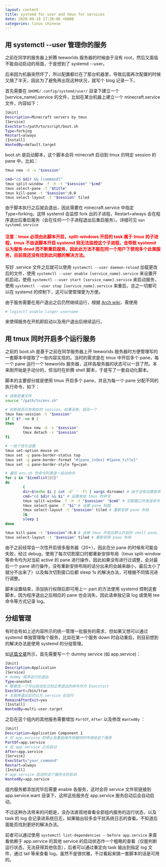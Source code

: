 ```yaml
---
layout: content
title: systemd for user and tmux for services
date: 2020-09-18 17:28:06 +0800
categories: linux chinese
---
```


## 用 systemctl --user 管理你的服务

之前在同学的服务器上折腾 teeworlds 服务器的时候由于没有 root，然后又面临不能自动启动的局面，于是想到了 systemd --user。

后来因为机器突然坏了，所以配置都烂在了那台机器里，导致后面再次配置的时候又搞了半天，因此为了避免再出现这种状况，就写个 blog 记录一下。
<!--more-->

首先需要在 `$HOME/.config/systemd/user/` 目录下建立一个 [service_name].service 的文件，比如在某台机器上建立一个 minecraft.service 文件，内容如下：

```sh
[Unit]
Description=Minecraft servers by tmux
[Service]
ExecStart=/path/to/script/boot.sh
Type=forking
Restart=always
[Install]
WantedBy=default.target
```

boot.sh 是启动脚本，这个脚本会将 minecraft 启动到 tmux 的特定 session 的 pane 中，比如：

```sh
tmux new -d -s "$session"

cmd="cd $dir && [command]"
tmux split-window -f -h -t "$session" "$cmd"
tmux select-pane -T "$title"
tmux kill-pane -t "$session":0.0
tmux select-layout -t "$session" tiled
```

由于脚本执行之后就会退出，因此需要在 minecraft.service 中指定 Type=forking，这样 systemd 会监控 fork 出的子进程，Restart=always 会在程序退出后重启服务（会在任何一个子进程退出后重启服务）。详细可见 `man systemd.service`

#### <span style="color:red">注意：tmux 必须由此脚本开启，split-windows 开启的 task 属于 tmux 的子进程，tmux 不由该脚本开启 systemd 则无法监控这个子进程，会导致 systemd 认为服务 dead 而不断重启服务，因此此方法不能在同一个用户下使用多个此类服务，目前我还没有找到此问题的解决方法。</span>

写好 .service 文件之后就可以使用 `systemctl --user daemon-reload` 加载更改后的文件，使用 `systemctl --user enable [service_name].service` 来设置开机启动，使用 `systemctl --user start [service_name].service` 来启动服务，使用 `systemctl --user stop [service_name].service` 来重启，总之一切都可以在 systemd 的控制下，这可以使管理更为方便。

由于服务需要在用户退出之后仍然继续运行，根据 [Arch wiki](https://wiki.archlinux.org/index.php/Systemd/User#Automatic_start-up_of_systemd_user_instances)，需使用

```sh
# loginctl enable-linger username
```

来使得服务在开机即启动以及用户退出后继续运行。

## 用 tmux 同时开启多个运行服务

之前的 boot.sh 是基于之前在同学服务器上开 teeworlds 服务器时方便管理写的一套脚本中提取了一些内容实现的。当时的需求是在 tmux 中开启多个 pane，每一个 pane 运行一个 teeworlds 服务器，这样各服务器的状态可以一目了然。本来刚开始是手动分的，但当时在折腾 shell 脚本，于是写了一套自动化脚本。

脚本的主要部分就是使用 tmux 开启多个 pane，并且为每一个 pane 分配不同的执行命令，如下：

```sh
# 读取变量文件
source "/path/to/env.sh"

# 判断是否已有相应的 session，如果没有，启动一个
tmux has-session -t "$session"
if [ $? -ne 0 ]
then
        tmux new -d -s "$session"
        tmux detach -s "$session"
fi

# 一些个性化设置
tmux set-option mouse on
tmux set -g pane-border-status top
tmux set -g pane-border-format "#{pane_index} #{pane_title}"
tmux set -g pane-border-style fg=cyan

# 遍历 env.sh 的命令列表逐一启动命令
for i in "${cmdlist[@]}"
do
        (
        dir=$(echo $i | cut -d' ' -f1 | xargs dirname) # 由于没有设置各命令路径，直接通过切割的方式拿到路径
        cmd="cd $dir && $i" # 设置发给 tmux 的命令
        tmux split-window -f -h -t "$session" "$cmd" # 切割窗口并发送命令
        tmux select-pane -T "$i" # 设置 pane 标题
        tmux select-layout -t "$session" tiled # 重新安排 pane 布局
        )&
        sleep 1
done

tmux kill-pane -t "$session":0.0 # 去掉 tmux 开启后默认开启的 shell pane，可省略
tmux select-layout -t "$session" tiled # 重新安排 pane 布局
```

由于之前经常会一次性开启很多服务器（20+），因此在分 pane 的时候有可能会失败，经过 debug，使用了每次切割窗口时都重新安排布局（tmux split-window 等命令均为对当前 active 的 pane 进行操作，因此如果没有进行过调整，会对最后一个 pane 进行操作，没有重新安排布局的话分出来的会越来越小，最后太小了就分不出来了）以及每次切割窗口后都 sleep 1s 的解决办法，可根据不同情况进行调整。

脚本设置结束，添加执行权限后即可用上一 part 的方法使用 systemd 控制这套脚本，因为程序退出之后相应的 pane 也会消失，因此请单独记录 log 或使用 tee 命令等方式记录 log。

## 分组管理

有时会有如上述内容所示的统一管理一批服务的需求，但如果又想可以通过 systemd 单独管理每个服务，比如在某一个服务 down 时自动重启，则目前想到的解决办法是使用 systemd 的分组管理。

如[这篇文章](http://alesnosek.com/blog/2016/12/04/controlling-a-multi-service-application-with-systemd/)所示，首先需要写一个 dummy service (如 app.service)：

```sh
[Unit]
Description=Application
[Service]
# dummy 程序运行后退出
Type=oneshot
# 随意找一个可以启动后立刻正常退出的命令作为 Execstart
ExecStart=/bin/true
# 主程序退出后仍认为 service 在运行
RemainAfterExit=yes
[Install]
WantedBy=multi-user.target
```

之后在这个组内的其他服务需要增加 `PartOf`, `After` 以及修改 `WantedBy` ：
```sh
[Unit]
Description=Application Component 1
# 对 app.service 的停止及重启操作将被同时传递给这个服务
PartOf=app.service
# 在 app.service 之后启动
After=app.service
[Service]
ExecStart="your_command"
Restart=always
[Install]
# app.service 启动时这个服务也将启动
WantedBy=app.service
```

组内服务都添加完毕后需要 enable 各服务，这时会将 service 文件软链接到 app.service.want 目录下，这样这些服务在 app.service 服务启动后会自动启动。

不过这种办法带来的问题是，没办法直观地查看全部组内服务的运行状态，以及 task 的 log 会记录进系统日志，如果输出较多会干扰系统日志的查看。不知道后面能否找到更好的解决办法。

前者可以通过使用 `systemctl list-dependencies --before app.service` 来查看依赖于 app.service 的其他 service 的启动状态作一个粗略的查看（仅能判断运行状态，无法获得其他信息），后者可以通过重定向 task 输出到指定 log 文件，通过 tail 等来查看 log，虽然不是很优雅，不过看起来搞一套脚本的话是可用的。
